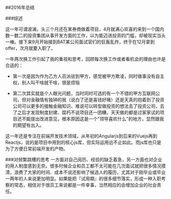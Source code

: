 ##2016年总结

###综述

这一年可谓波澜，头三个月还在某券商做着项目，4月就满心欢喜的来到一个国内数一数二的投资集团从事开发方面的工作，以为能迈进投资的门槛，却被现实当头一棒。接下来9月开始接到BAT某公司面试官们的狂轰乱炸，终于在12月拿到offer，次月就要入职了。

一年两次换工作引起了我的重视和思考，回顾每次换工作或者看机会的理由也许是合适的：

- 第一次是因为作为乙方人员派驻到甲方，感觉被甲方欺凌，同时做事没有自主权，别人叫干啥就干啥，很是烦恼

- 第二次其实就是个人眼光问题，当时同时可选的有一个不错的甲方互联网公司，但对金融情有独钟的我（说白了还是喜钱好赌）还是天真的抱着到了投资公司可以更多的接触金融知识、难说可以转型做投资的想法去了投资公司，去了之后才发现制度封建、腐朽不说项目还一团糟，天天做的都是过家家试的项目还不能提出改进意见，根本原因这是一个"领导喜欢什么"的地方，显然跟我的期望有出入。

这一年还是专注在前端开发技术领域，从年初的Angularjs到后来的Vuejs再到Reactjs，说的是项目中用到的核心js库，但实际运用远不止如此。而js库也只是为了方便日常前端开发的产物。


###对频繁跳槽的思考
一方面对自己阅历、经验的缺乏着急，另一方面也对企业的用人制度感到无奈。很多时候企业和员工都不太可能在几次面试就把很多情况摸清，浪费了大家的时间、成本不说还影响了候选人的履历，尤其对于刚毕业或毕业一两年的人来说更加明显。如果能把『试用期』的很多细节落实，形成一种入职考察的常态，相信对于很员工来说都是一件幸事，当然相应的会增加企业的社会责任。






